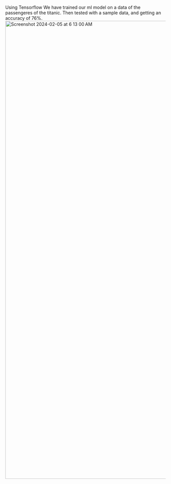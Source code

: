 Using Tensorflow 
We have trained our ml model on a data of the passengeres of the titanic. Then tested with a sample data, and getting an accuracy of 76%.
<img width="1440" alt="Screenshot 2024-02-05 at 6 13 00 AM" src="https://github.com/2manas1/titanic-survival-ml-model/assets/95990830/b8bcbfc0-ac01-4b31-88d0-621831ff48e1">

